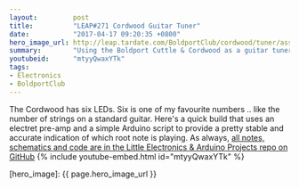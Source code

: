 ```yaml
---
layout:         post
title:          "LEAP#271 Cordwood Guitar Tuner"
date:           "2017-04-17 09:20:35 +0800"
hero_image_url: http://leap.tardate.com/BoldportClub/cordwood/tuner/assets/tuner_build.jpg
summary:        "Using the Boldport Cuttle & Cordwood as a guitar tuner, with a custom input preamp"
youtubeid:      "mtyyQwaxYTk"
tags:
- Electronics
- BoldportClub
---
```


The Cordwood has six LEDs. Six is one of my favourite numbers .. like the number of strings on a standard guitar.
Here's a quick build that uses an electret pre-amp and a simple Arduino script to provide a pretty stable and accurate indication of
which root note is playing.
As always, [all notes, schematics and code are in the Little Electronics & Arduino Projects repo on GitHub][project]
{% include youtube-embed.html id="mtyyQwaxYTk" %}

[leap]: http://leap.tardate.com
[project]: https://github.com/tardate/LittleArduinoProjects/tree/master/BoldportClub/cordwood/tuner
[hero_image]: {{ page.hero_image_url }}
